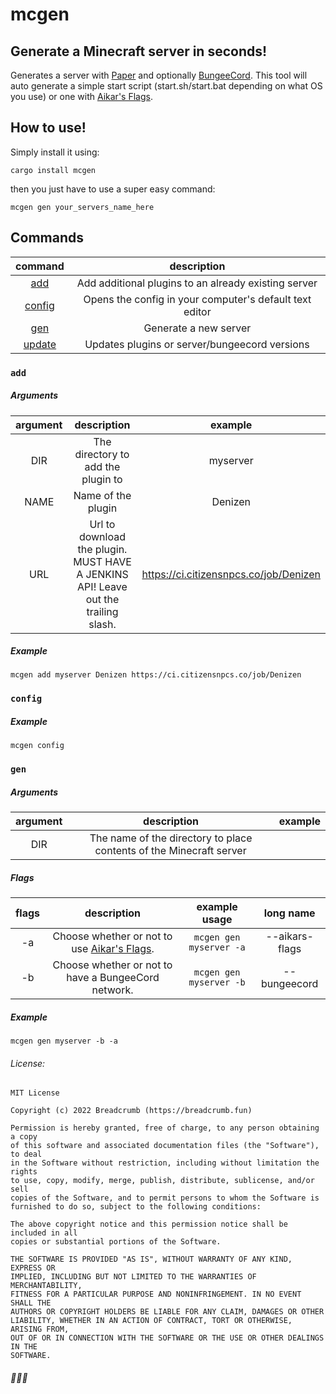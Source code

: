 # mcgen

## Generate a Minecraft server in seconds!

Generates a server with [Paper](https://papermc.io) and optionally [BungeeCord](https://www.spigotmc.org/threads/1-8-1-15-bungeecord.392/). This tool will auto generate a simple start script (start.sh/start.bat depending on what OS you use) or one with [Aikar's Flags](https://aikar.co/mcflags.html).

## How to use!

Simply install it using:

```
cargo install mcgen
```

then you just have to use a super easy command:

```
mcgen gen your_servers_name_here
```

## Commands

|command|description|
|  :-:  |    :-:    |
|[add](https://github.com/BreadcrumbIsTaken/mcgen#add)|Add additional plugins to an already existing server|
|[config](https://github.com/BreadcrumbIsTaken/mcgen#config)|Opens the config in your computer's default text editor|
|[gen](https://github.com/BreadcrumbIsTaken/mcgen#gen)|Generate a new server|
|[update](https://github.com/BreadcrumbIsTaken/mcgen#update)|Updates plugins or server/bungeecord versions|

### `add`

##### Arguments
|argument|description|example|
|   :-:  |    :-:    |  :-:  |
|DIR|The directory to add the plugin to|myserver|
|NAME|Name of the plugin|Denizen|
|URL|Url to download the plugin. MUST HAVE A JENKINS API! Leave out the trailing slash.|https://ci.citizensnpcs.co/job/Denizen|

##### Example
```
mcgen add myserver Denizen https://ci.citizensnpcs.co/job/Denizen
```

### `config`

##### Example
```
mcgen config
```

### `gen`

##### Arguments
|argument|description|example|
|   :-:  |    :-:    |  :-:  |
|DIR|The name of the directory to place contents of the Minecraft server|

##### Flags
|flags|description|example usage|long name|
| :-: |    :-:    |     :-:     |   :-:   |
|-a   | Choose whether or not to use [Aikar's Flags](https://aikar.co/mcflags.html).|`mcgen gen myserver -a`|--aikars-flags|
|-b   | Choose whether or not to have a BungeeCord network.|`mcgen gen myserver -b`|--bungeecord|

##### Example
```
mcgen gen myserver -b -a
```

###### License:

    MIT License

    Copyright (c) 2022 Breadcrumb (https://breadcrumb.fun)

    Permission is hereby granted, free of charge, to any person obtaining a copy
    of this software and associated documentation files (the "Software"), to deal
    in the Software without restriction, including without limitation the rights
    to use, copy, modify, merge, publish, distribute, sublicense, and/or sell
    copies of the Software, and to permit persons to whom the Software is
    furnished to do so, subject to the following conditions:

    The above copyright notice and this permission notice shall be included in all
    copies or substantial portions of the Software.

    THE SOFTWARE IS PROVIDED "AS IS", WITHOUT WARRANTY OF ANY KIND, EXPRESS OR
    IMPLIED, INCLUDING BUT NOT LIMITED TO THE WARRANTIES OF MERCHANTABILITY,
    FITNESS FOR A PARTICULAR PURPOSE AND NONINFRINGEMENT. IN NO EVENT SHALL THE
    AUTHORS OR COPYRIGHT HOLDERS BE LIABLE FOR ANY CLAIM, DAMAGES OR OTHER
    LIABILITY, WHETHER IN AN ACTION OF CONTRACT, TORT OR OTHERWISE, ARISING FROM,
    OUT OF OR IN CONNECTION WITH THE SOFTWARE OR THE USE OR OTHER DEALINGS IN THE
    SOFTWARE.

###### 🌾🌾🌾
